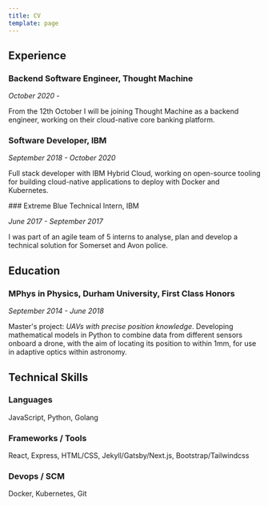 ```yaml
---
title: CV
template: page
---
```


## Experience

### Backend Software Engineer, Thought Machine

*October 2020 -*

From the 12th October I will be joining Thought Machine as a backend engineer, working on their cloud-native core banking platform.

<!-- - Building and supporting the Node.js containers which are deployed into a user's cluster.
- Developing React UI components to visualise micro-service performance.
- Implementing a Golang CLI as an interface to the product.
- Using Test Driven Development with Mocha, Jest and Go testing libraries to deliver features across the products. -->

### Software Developer, IBM

*September 2018 - October 2020*

Full stack developer with IBM Hybrid Cloud, working on open-source tooling for building cloud-native applications to deploy with Docker and Kubernetes.

<!-- - Building and supporting the Node.js containers which are deployed into a user's cluster.
- Developing React UI components to visualise micro-service performance.
- Implementing a Golang CLI as an interface to the product.
- Using Test Driven Development with Mocha, Jest and Go testing libraries to deliver features across the products. -->

### Extreme Blue Technical Intern, IBM

*June 2017 - September 2017*

I was part of an agile team of 5 interns to analyse, plan and develop a technical solution for Somerset and Avon police.

<!--
- Using IBM Watson APIs to classify police evidence submitted through our Android mobile app into a Cloudant NoSQL database, displayed through a web-app for an analyst.
- Presenting our system to the UK IBM Chief Executive, the Chief of the police constabulary, and at the Extreme Blue European expo in Paris. -->

<!-- #### Previous Experiences

- NCS Program Leader, The Challenge
  > June 2018 - August 2018
- STEM Insight-Program Intern, Teach First
  > March 2017 - April 2017 -->

## Education

### MPhys in Physics, Durham University, First Class Honors

*September 2014 - June 2018*

Master's project: *UAVs with precise position knowledge*.
Developing mathematical models in Python to combine data from different sensors onboard a drone, with the aim of locating its position to within 1mm, for use in adaptive optics within astronomy.

## Technical Skills

### Languages

JavaScript, Python, Golang

### Frameworks / Tools

React, Express, HTML/CSS, Jekyll/Gatsby/Next.js, Bootstrap/Tailwindcss

### Devops / SCM

Docker, Kubernetes, Git
